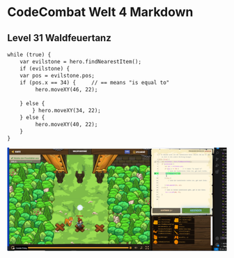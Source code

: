 # CodeCombat Welt 4 Markdown
## Level 31 Waldfeuertanz
```
while (true) {
    var evilstone = hero.findNearestItem();
    if (evilstone) {
    var pos = evilstone.pos;
    if (pos.x == 34) {     // == means "is equal to"
         hero.moveXY(46, 22);
          
    } else {
        } hero.moveXY(34, 22);
    } else {
         hero.moveXY(40, 22); 
    }
}
```
![alt text](image-116.png)
